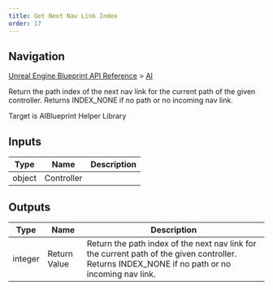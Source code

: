 ```yaml
---
title: Get Next Nav Link Index
order: 17
---
```

## Navigation

[Unreal Engine Blueprint API Reference](https://dev.epicgames.com/documentation/en-us/unreal-engine/BlueprintAPI) > [AI](https://dev.epicgames.com/documentation/en-us/unreal-engine/BlueprintAPI/AI)

Return the path index of the next nav link for the current path of the given controller. Returns INDEX_NONE if no path or no incoming nav link.

Target is AIBlueprint Helper Library

## Inputs

| Type | Name | Description |
| --- | --- | --- |
| object | Controller |  |

## Outputs

| Type | Name | Description |
| --- | --- | --- |
| integer | Return Value | Return the path index of the next nav link for the current path of the given controller. Returns INDEX_NONE if no path or no incoming nav link. |
